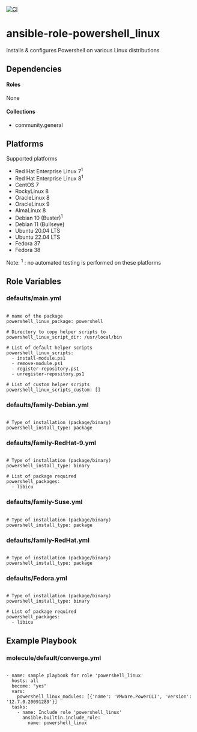 [![CI](https://github.com/de-it-krachten/ansible-role-powershell_linux/workflows/CI/badge.svg?event=push)](https://github.com/de-it-krachten/ansible-role-powershell_linux/actions?query=workflow%3ACI)


# ansible-role-powershell_linux

Installs & configures Powershell on various Linux distributions



## Dependencies

#### Roles
None

#### Collections
- community.general

## Platforms

Supported platforms

- Red Hat Enterprise Linux 7<sup>1</sup>
- Red Hat Enterprise Linux 8<sup>1</sup>
- CentOS 7
- RockyLinux 8
- OracleLinux 8
- OracleLinux 9
- AlmaLinux 8
- Debian 10 (Buster)<sup>1</sup>
- Debian 11 (Bullseye)
- Ubuntu 20.04 LTS
- Ubuntu 22.04 LTS
- Fedora 37
- Fedora 38

Note:
<sup>1</sup> : no automated testing is performed on these platforms

## Role Variables
### defaults/main.yml
<pre><code>
# name of the package
powershell_linux_package: powershell

# Directory to copy helper scripts to
powershell_linux_script_dir: /usr/local/bin

# List of default helper scripts
powershell_linux_scripts:
  - install-module.ps1
  - remove-module.ps1
  - register-repository.ps1
  - unregister-repository.ps1

# List of custom helper scripts
powershell_linux_scripts_custom: []
</pre></code>

### defaults/family-Debian.yml
<pre><code>
# Type of installation (package/binary)
powershell_install_type: package
</pre></code>

### defaults/family-RedHat-9.yml
<pre><code>
# Type of installation (package/binary)
powershell_install_type: binary

# List of package required
powershell_packages:
  - libicu
</pre></code>

### defaults/family-Suse.yml
<pre><code>
# Type of installation (package/binary)
powershell_install_type: package
</pre></code>

### defaults/family-RedHat.yml
<pre><code>
# Type of installation (package/binary)
powershell_install_type: package
</pre></code>

### defaults/Fedora.yml
<pre><code>
# Type of installation (package/binary)
powershell_install_type: binary

# List of package required
powershell_packages:
  - libicu
</pre></code>




## Example Playbook
### molecule/default/converge.yml
<pre><code>
- name: sample playbook for role 'powershell_linux'
  hosts: all
  become: "yes"
  vars:
    powershell_linux_modules: [{'name': 'VMware.PowerCLI', 'version': '12.7.0.20091289'}]
  tasks:
    - name: Include role 'powershell_linux'
      ansible.builtin.include_role:
        name: powershell_linux
</pre></code>
